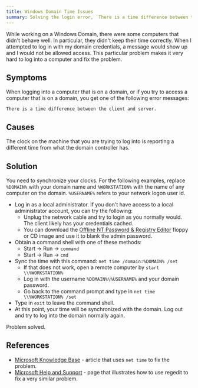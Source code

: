 ```yaml
---
title: Windows Domain Time Issues
summary: Solving the login error, `There is a time difference between the client and server`.
---
```


While working on a Windows Domain, there were some computers that didn't behave well.  In particular, they didn't keep their time correctly.  When I attempted to log in with my domain credentials, a message would show up and I would not be allowed access.  This particular problem makes it very hard to log into a computer and fix the problem.


Symptoms
--------

When logging into a computer that is on a domain, or if you try to access a computer that is on a domain, you get one of the following error messages:

    There is a time difference between the client and server.


Causes
------

The clock on the machine that you are trying to log into is reporting a different time from what the domain controller has.


Solution
--------

You need to synchronize your clocks.  For the following examples, replace `%DOMAIN%` with your domain name and `%WORKSTATION%` with the name of any computer on the domain.  `%USERNAME%` refers to your network logon user id.

* Log in as a local administrator.  If you don't have access to a local administrator account, you can try the following:
  * Unplug the network cable and try to login as you normally would.  The client likely has your credentials cached.
  * You can download the [Offline NT Password & Registry Editor](http://home.eunet.no/pnordahl/ntpasswd/) floppy or CD image and use it to blank the admin password.
* Obtain a command shell with one of these methods:
  * Start -> Run -> `command`
  * Start -> Run -> `cmd`
* Sync the time with this command: `net time /domain:%DOMAIN% /set`
  * If that does not work, open a remote computer by `start \\%WORKSTATION%`
  * Log in with the username `%DOMAIN%\%USERNAME%` and your domain password.
  * Go back to the command prompt and type in `net time \\%WORKSTATION% /set`
* Type in `exit` to leave the command shell.
* At this point, your time will be synchronized with the domain.  Log out and try to log into the domain normally again.

Problem solved.


References
----------

* [Microsoft Knowledge Base](http://support.microsoft.com/?kbid=232386) - article that uses `net time` to fix the problem.
* [Microsoft Help and Support](http://support.microsoft.com/default.aspx?kbid=297234) - page that illustrates how to use regedit to fix a very similar problem.
